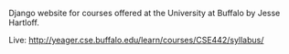 Django website for courses offered at the University at Buffalo by Jesse Hartloff.

Live: http://yeager.cse.buffalo.edu/learn/courses/CSE442/syllabus/

